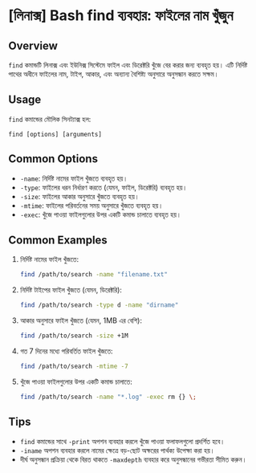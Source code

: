 # [লিনাক্স] Bash find ব্যবহার: ফাইলের নাম খুঁজুন

## Overview
`find` কমান্ডটি লিনাক্স এবং ইউনিক্স সিস্টেমে ফাইল এবং ডিরেক্টরি খুঁজে বের করার জন্য ব্যবহৃত হয়। এটি নির্দিষ্ট পাথের অধীনে ফাইলের নাম, টাইপ, আকার, এবং অন্যান্য বৈশিষ্ট্য অনুসারে অনুসন্ধান করতে সক্ষম।

## Usage
`find` কমান্ডের মৌলিক সিনট্যাক্স হল:

```
find [options] [arguments]
```

## Common Options
- `-name`: নির্দিষ্ট নামের ফাইল খুঁজতে ব্যবহৃত হয়।
- `-type`: ফাইলের ধরন নির্ধারণ করতে (যেমন, ফাইল, ডিরেক্টরি) ব্যবহৃত হয়।
- `-size`: ফাইলের আকার অনুসারে খুঁজতে ব্যবহৃত হয়।
- `-mtime`: ফাইলের পরিবর্তনের সময় অনুসারে খুঁজতে ব্যবহৃত হয়।
- `-exec`: খুঁজে পাওয়া ফাইলগুলোর উপর একটি কমান্ড চালাতে ব্যবহৃত হয়।

## Common Examples
1. নির্দিষ্ট নামের ফাইল খুঁজতে:
   ```bash
   find /path/to/search -name "filename.txt"
   ```

2. নির্দিষ্ট টাইপের ফাইল খুঁজতে (যেমন, ডিরেক্টরি):
   ```bash
   find /path/to/search -type d -name "dirname"
   ```

3. আকার অনুসারে ফাইল খুঁজতে (যেমন, 1MB এর বেশি):
   ```bash
   find /path/to/search -size +1M
   ```

4. গত 7 দিনের মধ্যে পরিবর্তিত ফাইল খুঁজতে:
   ```bash
   find /path/to/search -mtime -7
   ```

5. খুঁজে পাওয়া ফাইলগুলোর উপর একটি কমান্ড চালাতে:
   ```bash
   find /path/to/search -name "*.log" -exec rm {} \;
   ```

## Tips
- `find` কমান্ডের সাথে `-print` অপশন ব্যবহার করলে খুঁজে পাওয়া ফলাফলগুলো প্রদর্শিত হবে।
- `-iname` অপশন ব্যবহার করলে নামের ক্ষেত্রে বড়-ছোট অক্ষরের পার্থক্য উপেক্ষা করা হয়।
- দীর্ঘ অনুসন্ধান প্রক্রিয়া থেকে বিরত থাকতে `-maxdepth` ব্যবহার করে অনুসন্ধানের গভীরতা সীমিত করুন।